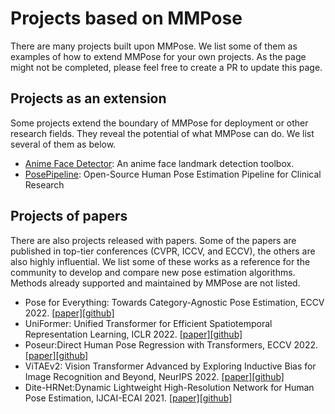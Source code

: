 # Projects based on MMPose

There are many projects built upon MMPose. We list some of them as examples of how to extend MMPose for your own projects. As the page might not be completed, please feel free to create a PR to update this page.

## Projects as an extension

Some projects extend the boundary of MMPose for deployment or other research fields. They reveal the potential of what MMPose can do. We list several of them as below.

- [Anime Face Detector](https://github.com/hysts/anime-face-detector): An anime face landmark detection toolbox.
- [PosePipeline](https://github.com/peabody124/PosePipeline): Open-Source Human Pose Estimation Pipeline for Clinical Research

## Projects of papers

There are also projects released with papers. Some of the papers are published in top-tier conferences (CVPR, ICCV, and ECCV), the others are also highly influential. We list some of these works as a reference for the community to develop and compare new pose estimation algorithms. Methods already supported and maintained by MMPose are not listed.

- Pose for Everything: Towards Category-Agnostic Pose Estimation, ECCV 2022. [\[paper\]](https://arxiv.org/abs/2207.10387)[\[github\]](https://github.com/luminxu/Pose-for-Everything)
- UniFormer: Unified Transformer for Efficient Spatiotemporal Representation Learning, ICLR 2022. [\[paper\]](https://arxiv.org/abs/2201.04676)[\[github\]](https://github.com/Sense-X/UniFormer)
- Poseur:Direct Human Pose Regression with Transformers, ECCV 2022. [\[paper\]](https://arxiv.org/abs/2201.07412)[\[github\]](https://github.com/aim-uofa/Poseur)
- ViTAEv2: Vision Transformer Advanced by Exploring Inductive Bias for Image Recognition and Beyond, NeurIPS 2022. [\[paper\]](https://arxiv.org/abs/2106.03348)[\[github\]](https://github.com/ViTAE-Transformer/ViTAE-Transformer)
- Dite-HRNet:Dynamic Lightweight High-Resolution Network for Human Pose Estimation, IJCAI-ECAI 2021. [\[paper\]](https://arxiv.org/abs/2204.10762)[\[github\]](https://github.com/ZiyiZhang27/Dite-HRNet)
